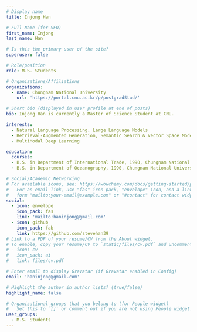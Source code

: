 ```yaml
---
# Display name
title: Injong Han

# Full Name (for SEO)
first_name: Injong
last_name: Han

# Is this the primary user of the site?
superuser: false

# Role/position
role: M.S. Students

# Organizations/Affiliations
organizations:
  - name: Chungnam National University
    url: 'https://portal.cnu.ac.kr/p/postgradStud/'

# Short bio (displayed in user profile at end of posts)
bio: Injong Han is currently a Master of Science Student at CNU.

interests:
  - Natural Language Processing, Large Language Models
  - Retrieval-Augmented Generation, Semantic Search & Vector Space Model
  - MultiModal Deep Learning

education:
  courses:
  - B.S. in Department of International Trade, 1990, Chungnam National University
  - B.S. in Department of Oceanography, 1990, Chungnam National University

# Social/Academic Networking
# For available icons, see: https://wowchemy.com/docs/getting-started/page-builder/#icons
#   For an email link, use "fas" icon pack, "envelope" icon, and a link in the
#   form "mailto:your-email@example.com" or "#contact" for contact widget.
social:
  - icon: envelope
    icon_pack: fas
    link: 'mailto:haninjong@gmail.com'
  - icon: github
    icon_pack: fab
    link: https://github.com/stevehan39
# Link to a PDF of your resume/CV from the About widget.
# To enable, copy your resume/CV to `static/files/cv.pdf` and uncomment the lines below.
# - icon: cv
#   icon_pack: ai
#   link: files/cv.pdf

# Enter email to display Gravatar (if Gravatar enabled in Config)
email: 'haninjong@gmail.com'

# Highlight the author in author lists? (true/false)
highlight_name: false

# Organizational groups that you belong to (for People widget)
#   Set this to `[]` or comment out if you are not using People widget.
user_groups:
  - M.S. Students
---
```

